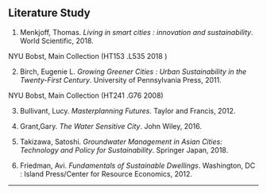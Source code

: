 ## Literature Study

1. Menkjoff, Thomas. _Living in smart cities : innovation and sustainability_. World Scientific, 2018.

  NYU Bobst, Main Collection (HT153 .L535 2018 )

2. Birch, Eugenie L. _Growing Greener Cities : Urban Sustainability in the Twenty-First Century_. University of Pennsylvania Press, 2011.

  NYU Bobst, Main Collection  (HT241 .G76 2008)

3. Bullivant, Lucy. _Masterplanning Futures_. Taylor and Francis, 2012.

4. Grant,Gary. _The Water Sensitive City_. John Wiley, 2016.

5. Takizawa, Satoshi. _Groundwater Management in Asian Cities: Technology and Policy for Sustainability_. Springer Japan, 2018.

6. Friedman, Avi. _Fundamentals of Sustainable Dwellings_. Washington, DC : Island Press/Center for Resource Economics, 2012.

---
